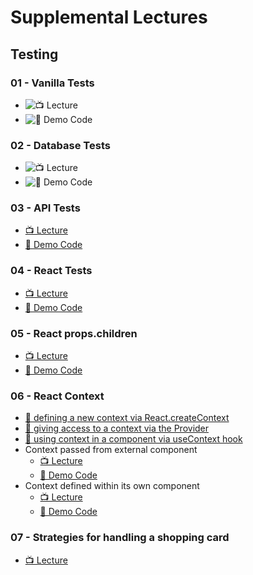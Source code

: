 # Supplemental Lectures

## Testing

### 01 - Vanilla Tests

- ![📺 Lecture](https://www.youtube.com/watch?v=o_CiAQSirHM&list=PLSxlYD5me6YWb4OUoK4li5BHgNTpja_6d&index=1)
- ![👾 Demo Code](01-vanilla-tests)

### 02 - Database Tests

- ![📺 Lecture](https://www.youtube.com/watch?v=AeM-hjYXiz0&list=PLSxlYD5me6YWb4OUoK4li5BHgNTpja_6d&index=2)
- ![👾 Demo Code](02-database-tests)

### 03 - API Tests

- [📺 Lecture](https://www.youtube.com/watch?v=j4LO1FjGys4&list=PLSxlYD5me6YWb4OUoK4li5BHgNTpja_6d&index=3)
- [👾 Demo Code](03-api-tests)

### 04 - React Tests

- [📺 Lecture](https://www.youtube.com/watch?v=S-xSS0eIZ7E&list=PLSxlYD5me6YWb4OUoK4li5BHgNTpja_6d&index=4)
- [👾 Demo Code](04-react-tests)

### 05 - React props.children

- [📺 Lecture](https://www.youtube.com/watch?v=AN85GngQATA&list=PLSxlYD5me6YWb4OUoK4li5BHgNTpja_6d&index=1)
- [👾 Demo Code](05-props-children)

### 06 - React Context

- [👾 defining a new context via React.createContext](06-react-context/src/contexts/Todos.js)
- [👾 giving access to a context via the Provider](06-react-context/src/App.js)
- [👾 using context in a component via useContext hook](06-react-context/src/components/TodoList.js)
- Context passed from external component
  - [📺 Lecture](https://www.youtube.com/watch?v=l00ezhTpuwI&list=PLSxlYD5me6YWb4OUoK4li5BHgNTpja_6d)
  - [👾 Demo Code](06-react-context/src/contexts/Todos.js)
- Context defined within its own component
  - [📺 Lecture](https://www.youtube.com/watch?v=ANEcZEzcq98&list=PLSxlYD5me6YWb4OUoK4li5BHgNTpja_6d)
  - [👾 Demo Code](06-react-context/src/contexts/Users.js)

### 07 - Strategies for handling a shopping card

- [📺 Lecture](https://www.youtube.com/watch?v=rSy4wNN462M)
